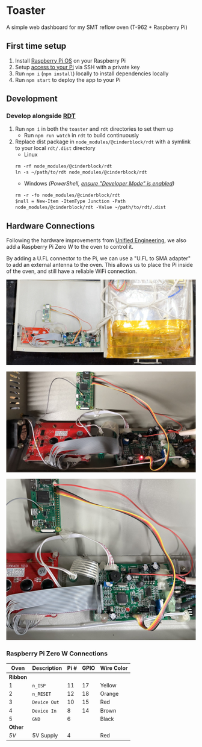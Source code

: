 # Toaster

A simple web dashboard for my SMT reflow oven (T-962 + Raspberry Pi)

## First time setup

1. Install [Raspberry Pi OS](https://www.raspberrypi.com/software/) on your Raspberry Pi
2. Setup [access to your Pi](https://www.raspberrypi.com/documentation/computers/remote-access.html) via SSH with a private key
3. Run `npm i` (`npm install`) locally to install dependencies locally
4. Run `npm start` to deploy the app to your Pi

## Development

### Develop alongside [RDT](https://github.com/cinderblock/rdt)

1. Run `npm i` in both the `toaster` and `rdt` directories to set them up
   - Run `npm run watch` in `rdt` to build continuously
2. Replace dist package in `node_modules/@cinderblock/rdt` with a symlink to your local `rdt/.dist` directory
   - Linux
   ```
   rm -rf node_modules/@cinderblock/rdt
   ln -s ~/path/to/rdt node_modules/@cinderblock/rdt
   ```
   - Windows _(PowerShell, [ensure "Developer Mode" is enabled](https://learn.microsoft.com/en-us/windows/apps/get-started/enable-your-device-for-development#activate-developer-mode))_
   ```
   rm -r -fo node_modules/@cinderblock/rdt
   $null = New-Item -ItemType Junction -Path node_modules/@cinderblock/rdt -Value ~/path/to/rdt/.dist
   ```

## Hardware Connections

Following the hardware improvements from [Unified Engineering](https://github.com/UnifiedEngineering/T-962-improvements), we also add a Raspberry Pi Zero W to the oven to control it.

By adding a U.FL connector to the Pi, we can use a "U.FL to SMA adapter" to add an external antenna to the oven.
This allows us to place the Pi inside of the oven, and still have a reliable WiFi connection.

![Wide angle](./docs/wide.jpg)

![Electrical connections](./docs/electrical.jpg)

![Close up](./docs/close.jpg)

### Raspberry Pi Zero W Connections

| Oven       | Description  | Pi # | GPIO | Wire Color |
| ---------- | ------------ | ---- | ---- | ---------- |
| **Ribbon** |              |      |      |            |
| 1          | `n_ISP`      | 11   | 17   | Yellow     |
| 2          | `n_RESET`    | 12   | 18   | Orange     |
| 3          | `Device Out` | 10   | 15   | Red        |
| 4          | `Device In`  | 8    | 14   | Brown      |
| 5          | `GND`        | 6    |      | Black      |
| **Other**  |              |      |      |            |
| _5V_       | 5V Supply    | 4    |      | Red        |
